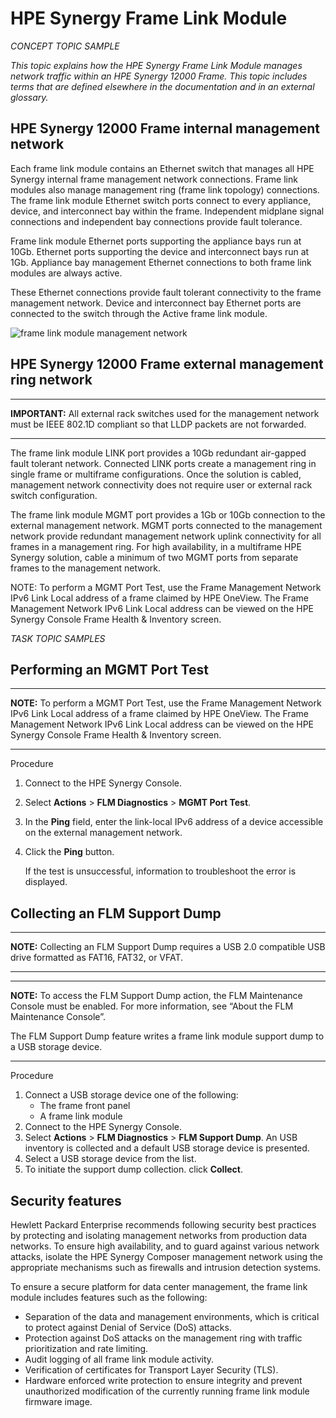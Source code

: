 

# HPE Synergy Frame Link Module

*CONCEPT TOPIC SAMPLE*

*This topic explains how the HPE Synergy Frame Link Module manages network traffic within an HPE Synergy 12000 Frame. This topic includes terms that are defined elsewhere in the documentation and in an external glossary.*

## HPE Synergy 12000 Frame internal management network

Each frame link module contains an Ethernet switch that manages all HPE Synergy internal frame management network connections. Frame link modules also manage management ring (frame link topology) connections. The frame link module Ethernet switch ports connect to every appliance, device, and interconnect bay within the frame. Independent midplane signal
connections and independent bay connections provide fault tolerance.

Frame link module Ethernet ports supporting the appliance bays run at 10Gb. Ethernet ports supporting the device and interconnect bays run at 1Gb. Appliance bay management Ethernet connections to both frame link modules are always active.

These Ethernet connections provide fault tolerant connectivity to the frame management network. Device and interconnect bay Ethernet ports are connected to the switch through the Active frame link module.

![frame link module management network](https://chriskpeterson.github.io/vuepress2/public/flm_mgmt_network.PNG)



## HPE Synergy 12000 Frame external management ring network

------

**IMPORTANT:** All external rack switches used for the management network must be IEEE 802.1D compliant so that LLDP packets are not forwarded.

------

The frame link module LINK port provides a 10Gb redundant air-gapped fault tolerant network. Connected LINK ports create a management ring in single frame or multiframe configurations. Once the solution is cabled, management network connectivity does not require user or external rack switch configuration.

The frame link module MGMT port provides a 1Gb or 10Gb connection to the external management network. MGMT ports connected to the management network provide redundant management network uplink connectivity for all frames in a management ring. For high availability, in a multiframe HPE Synergy solution, cable a minimum of two MGMT ports from separate frames to the management network.

NOTE: To perform a MGMT Port Test, use the Frame Management Network IPv6 Link Local address of a frame claimed by HPE OneView. The Frame Management Network IPv6 Link Local address can be viewed on the HPE Synergy Console Frame Health & Inventory screen.



*TASK TOPIC SAMPLES*

## Performing an MGMT Port Test

------

**NOTE:** To perform a MGMT Port Test, use the Frame Management Network IPv6 Link Local address of a frame claimed by HPE OneView. The Frame Management Network IPv6 Link Local address can be viewed on the HPE Synergy Console Frame Health & Inventory screen.

------

Procedure

1. Connect to the HPE Synergy Console.

2. Select **Actions** > **FLM Diagnostics** > **MGMT Port Test**.

3. In the **Ping** field, enter the link-local IPv6 address of a device accessible on the external management network.

4. Click the **Ping** button.

   If the test is unsuccessful, information to troubleshoot the error is displayed.



## Collecting an FLM Support Dump

------

**NOTE:** Collecting an FLM Support Dump requires a USB 2.0 compatible USB drive formatted as FAT16, FAT32, or VFAT.

------

------

**NOTE:** To access the FLM Support Dump action, the FLM Maintenance Console must be enabled. For more information, see “About the FLM Maintenance Console”.

The FLM Support Dump feature writes a frame link module support dump to a USB storage device.

------

Procedure

1. Connect a USB storage device one of the following:
   - The frame front panel
   - A frame link module
2. Connect to the HPE Synergy Console.
3. Select **Actions** > **FLM Diagnostics** > **FLM Support Dump**.
   An USB inventory is collected and a default USB storage device is presented.
4. Select a USB storage device from the list.
5. To initiate the support dump collection. click **Collect**.


## Security features

Hewlett Packard Enterprise recommends following security best practices by protecting and isolating management networks
from production data networks. To ensure high availability, and to guard against various network attacks, isolate the HPE
Synergy Composer management network using the appropriate mechanisms such as firewalls and intrusion detection systems.

To ensure a secure platform for data center management, the frame link module includes features such as the following:

* Separation of the data and management environments, which is critical to protect against Denial of Service (DoS) attacks.
* Protection against DoS attacks on the management ring with traffic prioritization and rate limiting.
* Audit logging of all frame link module activity.
* Verification of certificates for Transport Layer Security (TLS).
* Hardware enforced write protection to ensure integrity and prevent unauthorized modification of the currently running frame link module firmware image.